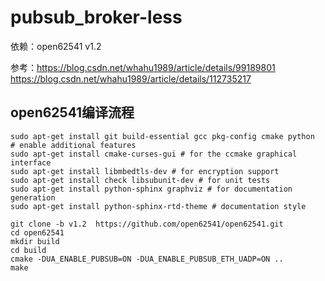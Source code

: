 # pubsub_broker-less

依赖：open62541 v1.2

参考：https://blog.csdn.net/whahu1989/article/details/99189801
https://blog.csdn.net/whahu1989/article/details/112735217

## open62541编译流程

```
sudo apt-get install git build-essential gcc pkg-config cmake python
# enable additional features
sudo apt-get install cmake-curses-gui # for the ccmake graphical interface
sudo apt-get install libmbedtls-dev # for encryption support
sudo apt-get install check libsubunit-dev # for unit tests
sudo apt-get install python-sphinx graphviz # for documentation generation
sudo apt-get install python-sphinx-rtd-theme # documentation style

git clone -b v1.2  https://github.com/open62541/open62541.git
cd open62541
mkdir build
cd build
cmake -DUA_ENABLE_PUBSUB=ON -DUA_ENABLE_PUBSUB_ETH_UADP=ON ..
make
```


